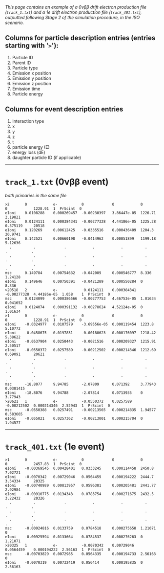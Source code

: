 *This page contains an example of a 0νββ drift electron production file (`track_1.txt`) and a 1e drift electron production file (`track_401.txt`), outputted following Stage 2 of the simulation procedure, in the ISO scenario.*

## Columns for particle description entries (entries starting with '`>`'):

1. Particle ID
2. Parent ID
3. Particle type
4. Emission x position
5. Emission y position
6. Emission z position
7. Emission time
8. Particle energy

## Columns for event description entries

1. Interaction type
2. x
3. y
4. z
5. t
6. particle energy (E)
7. energy loss (dE)
8. daughter particle ID (if applicable)

---
# `track_1.txt` (0νββ event)

*both primaries in the same file*

```
>2       0            e-           0             0            0            0            1228.91  1  PrScint  0 
eIoni    0.0108288    0.000269457  -0.00230397   3.86447e-05  1226.71      2.19821
eIoni    0.0124111    0.000384341  -0.00277328   4.44186e-05  1225.28      0.375119     20518
eIoni    0.120269     0.00612425   -0.0335516    0.000436409  1204.3       20.9741
eIoni    0.142521     0.00660198   -0.0414962    0.00051899   1199.18      5.12636
  .          .             .            .            .          .             .           .          
  .          .             .            .            .          .             .           .          
  .          .             .            .            .          .             .           .          
msc      0.149784     0.00754632   -0.042009     0.000546777  8.336        1.24128
eIoni    0.149646     0.00750391   -0.0421289    0.000550284  0            8.336
>20518   2            e-            0.0124111    0.000384341  -0.00277328  4.44186e-05  1.058    1  PrScint  0 
msc      0.0124099    0.000386566  -0.00277753   4.46753e-05  1.01634      0.041652
eIoni    0.0124074    0.000391132  -0.00278624   4.52124e-05  0            1.01634
>1       0            e-           0             0            0            0            1228.91  1  PrScint  0 
eIoni    -0.0324977   0.0107579    -3.69556e-05  0.000119454  1223.8       5.10772
eIoni    -0.0458675   0.0197831    -0.00180623   0.000176097  1218.42      5.38622
eIoni    -0.0537904   0.0250443    -0.0021516    0.000209327  1215.91      2.50517
eIoni    -0.0550372   0.0257589    -0.00212502   0.000214346  1212.69      0.69091      20621
  .          .             .            .            .          .             .           .          
  .          .             .            .            .          .             .           .          
  .          .             .            .            .          .             .           .          
msc      -18.8077     9.94785      -2.07809      0.071392     3.77943      0.0381415
eIoni    -18.8076     9.94788      -2.07814      0.0713935    0            3.77943
>20621   1            e-           -0.0550372    0.0257589    -0.00212502  0.000214346  2.52943  1  PrScint  0 
msc      -0.0550388   0.0257491    -0.00213565   0.000214835  1.94577      0.583665
eIoni    -0.055021    0.0257362    -0.00213001   0.000215704  0            1.94577
```

---

# `track_401.txt` (1e event)

```
>1       0            e-           0             0            0            0            2457.83  1  PrScint  0 
eIoni    -0.00369545  0.00428401   0.0333245     0.000114458  2450.8       7.02721
eIoni    -0.0070342   0.00729046   0.0564459     0.000194222  2444.7       3.54334      20325
eIoni    -0.00740989  0.00813957   0.0596381     0.000205481  2441.77      2.92984
eIoni    -0.00910775  0.0134343    0.0783754     0.000271675  2432.5       3.22432      20326
  .          .             .            .            .          .             .           .          
  .          .             .            .            .          .             .           .          
  .          .             .            .            .          .             .           .          
msc      -0.00924816  0.0133759    0.0784518     0.000275658  1.21071      0
eIoni    -0.00925594  0.0133664    0.0784537     0.000276263  0            1.21071
>20325   1            e-           -0.0070342    0.00729046   0.0564459    0.000194222  2.56163  1  PrScint  0 
msc      -0.00703829  0.0072985    0.0564335     0.000194733  2.56163      0
eIoni    -0.0070319   0.00732419   0.056414      0.000195835  0            2.56163
```